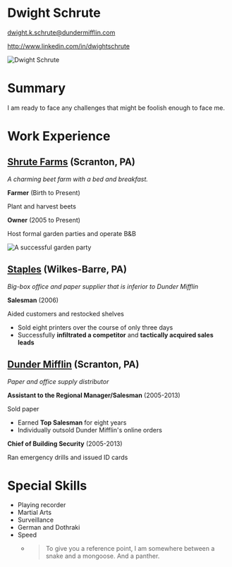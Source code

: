 # Dwight Schrute

dwight.k.schrute@dundermifflin.com

http://www.linkedin.com/in/dwightschrute

![Dwight Schrute](https://upload.wikimedia.org/wikipedia/en/c/cd/Dwight_Schrute.jpg)

# Summary

I am ready to face any challenges that might be foolish enough to face me.

# Work Experience

## [Shrute Farms](https://theoffice.fandom.com/wiki/Schrute_Farms?so=search) (Scranton, PA)

*A charming beet farm with a bed and breakfast.*

**Farmer** (Birth to Present)

Plant and harvest beets

**Owner** (2005 to Present)

Host formal garden parties and operate B&B

![A successful garden party](https://www.imdb.com/title/tt2072796/mediaviewer/rm3441341441/?ref_=ext_shr_lnk)

## [Staples](https://theoffice.fandom.com/wiki/Staples) (Wilkes-Barre, PA)
*Big-box office and paper supplier that is inferior to Dunder Mifflin*

**Salesman** (2006)

Aided customers and restocked shelves

- Sold eight printers over the course of only three days
- Successfully **infiltrated a competitor** and **tactically acquired sales leads** 

## [Dunder Mifflin](https://theoffice.fandom.com/wiki/Dunder_Mifflin_Scranton) (Scranton, PA)
*Paper and office supply distributor* 

**Assistant to the Regional Manager/Salesman**  (2005-2013)

Sold paper

- Earned **Top Salesman** for eight years
- Individually outsold Dunder Mifflin's online orders

**Chief of Building Security** (2005-2013)

Ran emergency drills and issued ID cards

# Special Skills
- Playing recorder
- Martial Arts
- Surveillance
- German and Dothraki
- Speed
  - >To give you a reference point, I am somewhere between a snake and a mongoose. And a panther.
